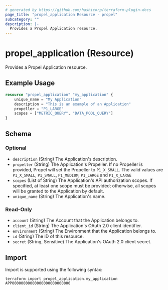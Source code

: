 ```yaml
---
# generated by https://github.com/hashicorp/terraform-plugin-docs
page_title: "propel_application Resource - propel"
subcategory: ""
description: |-
  Provides a Propel Application resource.
---
```


# propel_application (Resource)

Provides a Propel Application resource.

## Example Usage

```terraform
resource "propel_application" "my_application" {
    unique_name = "My Application"
    description = "This is an example of an Application"
    propeller = "P1_LARGE"
    scopes = ["METRIC_QUERY", "DATA_POOL_QUERY"]
}
```

<!-- schema generated by tfplugindocs -->
## Schema

### Optional

- `description` (String) The Application's description.
- `propeller` (String) The Application's Propeller. If no Propeller is provided, Propel will set the Propeller to `P1_X_SMALL`. The valid values are `P1_X_SMALL`, `P1_SMALL`, `P1_MEDIUM`, `P1_LARGE` and `P1_X_LARGE`
- `scopes` (List of String) The Application's API authorization scopes. If specified, at least one scope must be provided; otherwise, all scopes will be granted to the Application by default.
- `unique_name` (String) The Application's name.

### Read-Only

- `account` (String) The Account that the Application belongs to.
- `client_id` (String) The Application's OAuth 2.0 client identifier.
- `environment` (String) The Environment that the Application belongs to.
- `id` (String) The ID of this resource.
- `secret` (String, Sensitive) The Application's OAuth 2.0 client secret.

## Import

Import is supported using the following syntax:

```shell
terraform import propel_application.my_application APP00000000000000000000000000
```
